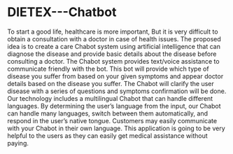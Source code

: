 # DIETEX---Chatbot

To start a good life, healthcare is more important, But it is very difficult to obtain a consultation with a doctor in case of health issues. The proposed idea is to create a care Chabot system using artificial intelligence that can diagnose the disease and provide basic details about the disease before consulting a doctor. The Chabot system provides text/voice assistance to communicate friendly with the bot. This bot will provide which type of disease you suffer from based on your given symptoms and appear doctor details based on the disease you suffer. The Chabot will clarify the user disease with a series of questions and symptoms confirmation will be done. Our technology includes a multilingual Chabot that can handle different languages. By determining the user’s language from the input, our Chabot can handle many languages, switch between them automatically, and respond in the user’s native tongue. Customers may easily communicate with your Chabot in their own language. This application is going to be very helpful to the users as they can easily get medical assistance without paying.
